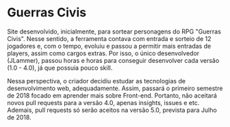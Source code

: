 # Guerras Civis
Site desenvolvido, inicialmente, para sortear personagens do RPG "Guerras Civis". Nesse sentido, a ferramenta contava com entrada e sorteio de 12 jogadores e, com o tempo, evoluiu e passou a permitir mais entradas de players, assim como cargos extras. Por isso, o único desenvolvedor (JLammer), passou horas e horas para conseguir desenvolver cada versão (1.0 - 4.0), já que possuia pouco skill.

Nessa perspectiva, o criador decidiu estudar as tecnologias de desenvolvimento web, adequadamente. Assim, passará o primeiro semestre de 2018 focado em aprender mais sobre Front-end. Portanto, não aceitará novos pull requests para a versão 4.0, apenas insights, issues e etc. Ademais, pull requests só serão aceitos na versão 5.0, prevista para Julho de 2018.
